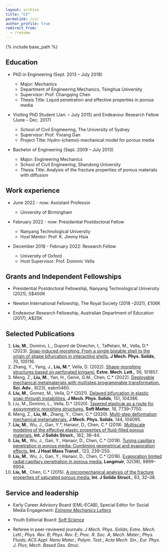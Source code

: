 ```yaml
---
layout: archive
title: "CV"
permalink: /cv/
author_profile: true
redirect_from:
  - /resume
---
```


{% include base_path %}

Education
--------
* PhD in Engineering (Sept. 2013 – July 2018)
  * Major: Mechanics
  * Department of Engineering Mechanics, Tsinghua University
  * Supervisor: Prof. Changqing Chen
  * Thesis Title: Liquid penetration and effective properties in porous media

* Visiting PhD Student (Jan. – July 2015) and Endeavour Research Fellow (June – Dec. 2017)
  * School of Civil Engineering, The University of Sydney
  * Supervisor: Prof. Yixiang Gan
  * Project Title: Hydro-(chemo)-mechanical model for porous media

* Bachelor of Engineering (Sept. 2009 – July 2013)
  * Major: Engineering Mechanics
  * School of Civil Engineering, Shandong University
  * Thesis Title: Analysis of the fracture properties of porous materials with diffusion

Work experience
--------
* June 2022 - now: Assistant Professor
  * University of Birmingham

* February 2022 - now: Presidential Postdoctoral Fellow
  * Nanyang Technological University
  * Host Mentor: Prof. K. Jimmy Hsia

* December 2018 - February 2022: Research Fellow
  * University of Oxford
  * Host Supervisor: Prof. Dominic Vella

Grants and Independent Fellowships
--------
* Presidential Postdoctoral Fellowship, Nanyang Technological University (2021), S$400K

* Newton International Fellowship, The Royal Society (2018 –2021), £106K

* Endeavour Research Fellowship, Australian Department of Education (2017), A$25K

Selected Publications
--------
1. **Liu, M.**, Domino, L., Dupont de Dinechin, I., Taffetani, M., Vella, D.\* (2023). [Snap-induced morphing: From a single bistable shell to the origin of shape bifurcation in interacting shells.](https://doi.org/10.1016/j.jmps.2022.105116) **J Mech. Phys. Solids**, 70, 105116.
1. Zhang, Y., Yang, J., **Liu, M.**\*, Vella, D. (2022). [Shape-morphing structures based on perforated kirigami.](https://doi.org/10.1016/j.eml.2022.101857) **Extre. Mech. Lett.**, 56, 101857.
1. Meng, Z., **Liu, M.**, Yan, H., Genin, G.M., Chen, C.\* (2022). [Deployable mechanical metamaterials with multistep programmable transformation.](https://www.science.org/doi/10.1126/sciadv.abn5460) **Sci. Adv.**, 8(23), eabn5460.
1. **Liu, M.**, Gomez, M., Vella, D.\* (2021). [Delayed bifurcation in elastic snap-through instabilities.](https://doi.org/10.1016/j.jmps.2021.104386) **J Mech. Phys. Solids**, 151, 104386.
1. Liu, M., Domino, L., Vella, D.\* (2020). [Tapered elasticæ as a route for axisymmetric morphing structures.](https://doi.org/10.1039/D0SM00714E) **Soft Matter**, 16, 7739–7750.
1. Meng, Z., **Liu, M.**, Zhang, Y., Chen, C.\* (2020). [Multi-step deformation mechanical metamaterials.](https://doi.org/10.1016/j.jmps.2020.104095) **J Mech. Phys. Solids**, 144, 104095.
1. **Liu, M.**, Wu, J., Gan, Y.\*, Hanaor, D., Chen, C.\* (2019). [Multiscale modeling of the effective elastic properties of fluid-filled porous materials.](https://doi.org/10.1016/j.ijsolstr.2018.11.028) **Int. J Solids Struct.**, 162, 36–44.
1. **Liu, M.**, Wu, J., Gan, Y., Hanaor, D., Chen, C.\* (2018). [Tuning capillary penetration in porous media: Combining geometrical and evaporation effects.](https://doi.org/10.1016/j.ijheatmasstransfer.2018.02.101) **Int. J Heat Mass Transf.**, 123, 239–250.
1. **Liu, M.**, Wu, J., Gan, Y., Hanaor, D., Chen, C.\* (2016). [Evaporation limited radial capillary penetration in porous media.](https://doi.org/10.1021/acs.langmuir.6b02404) **Langmuir**, 32(38), 9899–9904.
1. **Liu, M.**, Chen, C.\* (2015). [A micromechanical analysis of the fracture properties of saturated porous media.](https://doi.org/10.1016/j.ijsolstr.2015.02.031) **Int. J Solids Struct.**, 63, 32–38.
  
Service and leadership
--------
* Early Career Advisory Board (EML-ECAB), Special Editor for Social Media Engagement: [*Extreme Mechanics Letters*](https://www.sciencedirect.com/journal/extreme-mechanics-letters)
* Youth Editorial Board: [*Soft Science*](https://softscijournal.com/)

* Referee in peer-reviewed journals: *J Mech. Phys. Solids*; *Extre. Mech. Lett.*; *Phys. Rev. B*; *Phys. Rev. E*; *Proc. R. Soc. A*; *Mech. Mater.*; *Phys. Fluids*; *ACS Appl. Nano Mater.*; *Polym. Test.*; *Acta Mech. Sin.*; *Eur. Phys. J. Plus*; *Mech. Based Des. Struc.*
